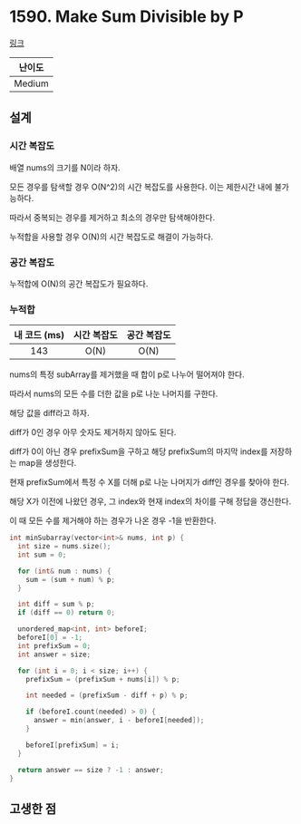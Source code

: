 # 1590. Make Sum Divisible by P

[링크](https://leetcode.com/problems/make-sum-divisible-by-p/description/)

| 난이도 |
| :----: |
| Medium |

## 설계

### 시간 복잡도

배열 nums의 크기를 N이라 하자.

모든 경우를 탐색할 경우 O(N^2)의 시간 복잡도를 사용한다. 이는 제한시간 내에 불가능하다.

따라서 중복되는 경우를 제거하고 최소의 경우만 탐색해야한다.

누적합을 사용할 경우 O(N)의 시간 복잡도로 해결이 가능하다.

### 공간 복잡도

누적합에 O(N)의 공간 복잡도가 필요하다.

### 누적합

| 내 코드 (ms) | 시간 복잡도 | 공간 복잡도 |
| :----------: | :---------: | :---------: |
|     143      |    O(N)     |    O(N)     |

nums의 특정 subArray를 제거했을 때 합이 p로 나누어 떨어져야 한다.

따라서 nums의 모든 수를 더한 값을 p로 나눈 나머지를 구한다.

해당 값을 diff라고 하자.

diff가 0인 경우 아무 숫자도 제거하지 않아도 된다.

diff가 0이 아닌 경우 prefixSum을 구하고 해당 prefixSum의 마지막 index를 저장하는 map을 생성한다.

현재 prefixSum에서 특정 수 X를 더해 p로 나눈 나머지가 diff인 경우를 찾아야 한다.

해당 X가 이전에 나왔던 경우, 그 index와 현재 index의 차이를 구해 정답을 갱신한다.

이 때 모든 수를 제거해야 하는 경우가 나온 경우 -1을 반환한다.

```cpp
int minSubarray(vector<int>& nums, int p) {
  int size = nums.size();
  int sum = 0;

  for (int& num : nums) {
    sum = (sum + num) % p;
  }

  int diff = sum % p;
  if (diff == 0) return 0;

  unordered_map<int, int> beforeI;
  beforeI[0] = -1;
  int prefixSum = 0;
  int answer = size;

  for (int i = 0; i < size; i++) {
    prefixSum = (prefixSum + nums[i]) % p;

    int needed = (prefixSum - diff + p) % p;

    if (beforeI.count(needed) > 0) {
      answer = min(answer, i - beforeI[needed]);
    }

    beforeI[prefixSum] = i;
  }

  return answer == size ? -1 : answer;
}
```

## 고생한 점

